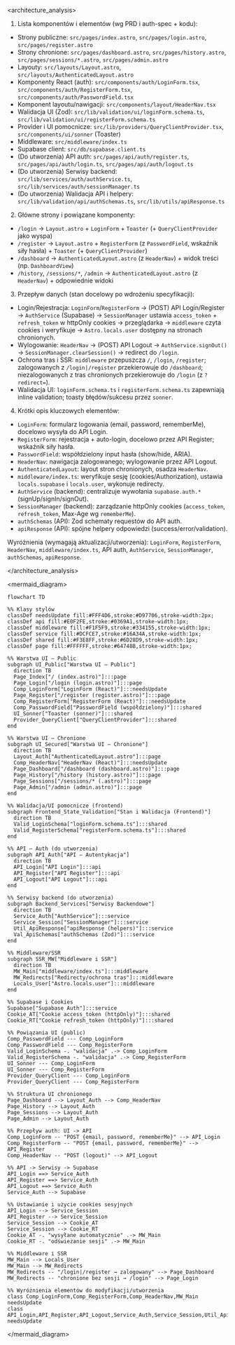 <architecture_analysis>

1. Lista komponentów i elementów (wg PRD i auth-spec + kodu):

- Strony publiczne: `src/pages/index.astro`, `src/pages/login.astro`, `src/pages/register.astro`
- Strony chronione: `src/pages/dashboard.astro`, `src/pages/history.astro`, `src/pages/sessions/*.astro`, `src/pages/admin.astro`
- Layouty: `src/layouts/Layout.astro`, `src/layouts/AuthenticatedLayout.astro`
- Komponenty React (auth): `src/components/auth/LoginForm.tsx`, `src/components/auth/RegisterForm.tsx`, `src/components/auth/PasswordField.tsx`
- Komponent layoutu/nawigacji: `src/components/layout/HeaderNav.tsx`
- Walidacja UI (Zod): `src/lib/validation/ui/loginForm.schema.ts`, `src/lib/validation/ui/registerForm.schema.ts`
- Provider i UI pomocnicze: `src/lib/providers/QueryClientProvider.tsx`, `src/components/ui/sonner` (Toaster)
- Middleware: `src/middleware/index.ts`
- Supabase client: `src/db/supabase.client.ts`
- (Do utworzenia) API auth: `src/pages/api/auth/register.ts`, `src/pages/api/auth/login.ts`, `src/pages/api/auth/logout.ts`
- (Do utworzenia) Serwisy backend: `src/lib/services/auth/authService.ts`, `src/lib/services/auth/sessionManager.ts`
- (Do utworzenia) Walidacja API i helpery: `src/lib/validation/api/authSchemas.ts`, `src/lib/utils/apiResponse.ts`

2. Główne strony i powiązane komponenty:

- `/login` → `Layout.astro` + `LoginForm` + `Toaster` (+ `QueryClientProvider` jako wyspa)
- `/register` → `Layout.astro` + `RegisterForm` (z `PasswordField`, wskaźnik siły hasła) + `Toaster` (+ `QueryClientProvider`)
- `/dashboard` → `AuthenticatedLayout.astro` (z `HeaderNav`) + widok treści (np. `DashboardView`)
- `/history`, `/sessions/*`, `/admin` → `AuthenticatedLayout.astro` (z `HeaderNav`) + odpowiednie widoki

3. Przepływ danych (stan docelowy po wdrożeniu specyfikacji):

- Login/Rejestracja: `LoginForm`/`RegisterForm` → (POST) API Login/Register → `AuthService` (Supabase) → `SessionManager` ustawia `access_token` + `refresh_token` w httpOnly cookies → przeglądarka → `middleware` czyta cookies i weryfikuje → `Astro.locals.user` dostępny na stronach chronionych.
- Wylogowanie: `HeaderNav` → (POST) API Logout → `AuthService.signOut()` → `SessionManager.clearSession()` → redirect do `/login`.
- Ochrona tras i SSR: `middleware` przepuszcza `/`, `/login`, `/register`; zalogowanych z `/login|/register` przekierowuje do `/dashboard`; niezalogowanych z tras chronionych przekierowuje do `/login` (z `?redirect=`).
- Walidacja UI: `loginForm.schema.ts` i `registerForm.schema.ts` zapewniają inline validation; toasty błędów/sukcesu przez `sonner`.

4. Krótki opis kluczowych elementów:

- `LoginForm`: formularz logowania (email, password, rememberMe), docelowo wysyła do API Login.
- `RegisterForm`: rejestracja + auto-login, docelowo przez API Register; wskaźnik siły hasła.
- `PasswordField`: współdzielony input hasła (show/hide, ARIA).
- `HeaderNav`: nawigacja zalogowanego; wylogowanie przez API Logout.
- `AuthenticatedLayout`: layout stron chronionych, osadza `HeaderNav`.
- `middleware/index.ts`: weryfikuje sesję (cookies/Authorization), ustawia `locals.supabase` i `locals.user`, wykonuje redirecty.
- `AuthService` (backend): centralizuje wywołania `supabase.auth.*` (signUp/signIn/signOut).
- `SessionManager` (backend): zarządzanie httpOnly cookies (`access_token`, `refresh_token`, Max-Age wg `rememberMe`).
- `authSchemas` (API): Zod schematy requestów do API auth.
- `apiResponse` (API): spójne helpery odpowiedzi (success/error/validation).

Wyróżnienia (wymagają aktualizacji/utworzenia): `LoginForm`, `RegisterForm`, `HeaderNav`, `middleware/index.ts`, API auth, `AuthService`, `SessionManager`, `authSchemas`, `apiResponse`.

</architecture_analysis>

<mermaid_diagram>

```mermaid
flowchart TD

%% Klasy stylów
classDef needsUpdate fill:#FFF4D6,stroke:#D97706,stroke-width:2px;
classDef api fill:#E0F2FE,stroke:#0369A1,stroke-width:1px;
classDef middleware fill:#F1F5F9,stroke:#334155,stroke-width:1px;
classDef service fill:#DCFCE7,stroke:#16A34A,stroke-width:1px;
classDef shared fill:#F3E8FF,stroke:#6D28D9,stroke-width:1px;
classDef page fill:#FFFFFF,stroke:#64748B,stroke-width:1px;

%% Warstwa UI — Public
subgraph UI_Public["Warstwa UI — Public"]
  direction TB
  Page_Index["/ (index.astro)"]:::page
  Page_Login["/login (login.astro)"]:::page
  Comp_LoginForm["LoginForm (React)"]:::needsUpdate
  Page_Register["/register (register.astro)"]:::page
  Comp_RegisterForm["RegisterForm (React)"]:::needsUpdate
  Comp_PasswordField["PasswordField (współdzielony)"]:::shared
  UI_Sonner["Toaster (sonner)"]:::shared
  Provider_QueryClient["QueryClientProvider"]:::shared
end

%% Warstwa UI — Chronione
subgraph UI_Secured["Warstwa UI — Chronione"]
  direction TB
  Layout_Auth["AuthenticatedLayout.astro"]:::page
  Comp_HeaderNav["HeaderNav (React)"]:::needsUpdate
  Page_Dashboard["/dashboard (dashboard.astro)"]:::page
  Page_History["/history (history.astro)"]:::page
  Page_Sessions["/sessions/* (.astro)"]:::page
  Page_Admin["/admin (admin.astro)"]:::page
end

%% Walidacja/UI pomocnicze (frontend)
subgraph Frontend_State_Validation["Stan i Walidacja (Frontend)"]
  direction TB
  Valid_LoginSchema["loginForm.schema.ts"]:::shared
  Valid_RegisterSchema["registerForm.schema.ts"]:::shared
end

%% API — Auth (do utworzenia)
subgraph API_Auth["API — Autentykacja"]
  direction TB
  API_Login["API Login"]:::api
  API_Register["API Register"]:::api
  API_Logout["API Logout"]:::api
end

%% Serwisy backend (do utworzenia)
subgraph Backend_Services["Serwisy Backendowe"]
  direction TB
  Service_Auth["AuthService"]:::service
  Service_Session["SessionManager"]:::service
  Util_ApiResponse["apiResponse (helpers)"]:::service
  Val_ApiSchemas["authSchemas (Zod)"]:::service
end

%% Middleware/SSR
subgraph SSR_MW["Middleware i SSR"]
  direction TB
  MW_Main["middleware/index.ts"]:::middleware
  MW_Redirects["Redirecty/ochrona tras"]:::middleware
  Locals_User["Astro.locals.user"]:::middleware
end

%% Supabase i Cookies
Supabase["Supabase Auth"]:::service
Cookie_AT["Cookie access_token (httpOnly)"]:::shared
Cookie_RT["Cookie refresh_token (httpOnly)"]:::shared

%% Powiązania UI (public)
Comp_PasswordField --- Comp_LoginForm
Comp_PasswordField --- Comp_RegisterForm
Valid_LoginSchema -. "walidacja" .-> Comp_LoginForm
Valid_RegisterSchema -. "walidacja" .-> Comp_RegisterForm
UI_Sonner --- Comp_LoginForm
UI_Sonner --- Comp_RegisterForm
Provider_QueryClient --- Comp_LoginForm
Provider_QueryClient --- Comp_RegisterForm

%% Struktura UI chronionego
Page_Dashboard --> Layout_Auth --> Comp_HeaderNav
Page_History --> Layout_Auth
Page_Sessions --> Layout_Auth
Page_Admin --> Layout_Auth

%% Przepływ auth: UI -> API
Comp_LoginForm -- "POST {email, password, rememberMe}" --> API_Login
Comp_RegisterForm -- "POST {email, password, rememberMe}" --> API_Register
Comp_HeaderNav -- "POST (logout)" --> API_Logout

%% API -> Serwisy -> Supabase
API_Login ==> Service_Auth
API_Register ==> Service_Auth
API_Logout ==> Service_Auth
Service_Auth --> Supabase

%% Ustawianie i użycie cookies sesyjnych
API_Login --> Service_Session
API_Register --> Service_Session
Service_Session --> Cookie_AT
Service_Session --> Cookie_RT
Cookie_AT -. "wysyłane automatycznie" .-> MW_Main
Cookie_RT -. "odświeżanie sesji" .-> MW_Main

%% Middleware i SSR
MW_Main --> Locals_User
MW_Main --> MW_Redirects
MW_Redirects -- "/login|/register → zalogowany" --> Page_Dashboard
MW_Redirects -- "chronione bez sesji → /login" --> Page_Login

%% Wyróżnienia elementów do modyfikacji/utworzenia
class Comp_LoginForm,Comp_RegisterForm,Comp_HeaderNav,MW_Main needsUpdate
class API_Login,API_Register,API_Logout,Service_Auth,Service_Session,Util_ApiResponse,Val_ApiSchemas needsUpdate
```

</mermaid_diagram>
